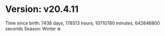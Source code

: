 # Version: v20.4.11
Time since birth: 7438 days, 178513 hours, 10710780 minutes, 642646800 seconds
Season: Winter ❄️
